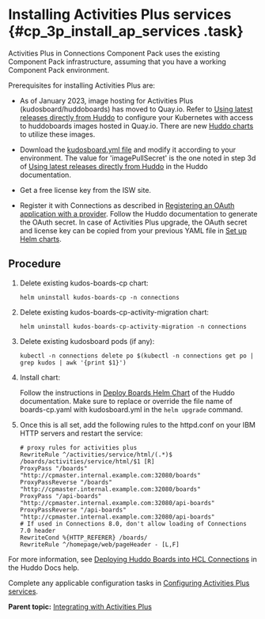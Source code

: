 # Installing Activities Plus services {#cp_3p_install_ap_services .task}

Activities Plus in Connections Component Pack uses the existing Component Pack infrastructure, assuming that you have a working Component Pack environment.

Prerequisites for installing Activities Plus are:

-   As of January 2023, image hosting for Activities Plus (kudosboard/huddoboards) has moved to Quay.io. Refer to [Using latest releases directly from Huddo](https://docs.huddo.com/boards/images/) to configure your Kubernetes with access to huddoboards images hosted in Quay.io. There are new [Huddo charts](https://docs.huddo.com/boards/helm-charts/) to utilize these images.

-   Download the [kudosboard.yml file](https://github.com/HCL-TECH-SOFTWARE/connections-automation/tree/main/roles/hcl/component-pack-harbor/templates/helmvars/kudosboards.yml.j2) and modify it according to your environment. The value for 'imagePullSecret' is the one  noted in step 3d of [Using latest releases directly from Huddo](https://docs.huddo.com/boards/images/) in the Huddo documentation.

-   Get a free license key from the ISW site.

-   Register it with Connections as described in [Registering an OAuth application with a provider](cp_3p_config_ap_oauth.md). Follow the Huddo documentation to generate the OAuth secret. In case of Activities Plus upgrade, the OAuth secret and license key can be copied from your previous YAML file in [Set up Helm charts](cp_install_services_tasks.md#setup_helm).

## Procedure

1.  Delete existing kudos-boards-cp chart:

    ``` {#codeblock_idr_45r_bvb}
    helm uninstall kudos-boards-cp -n connections
    ```

2.  Delete existing kudos-boards-cp-activity-migration chart:

    ``` {#codeblock_o5y_td4_hvb}
    helm uninstall kudos-boards-cp-activity-migration -n connections
    ```

3.  Delete existing kudosboard pods \(if any\):

    ``` {#codeblock_jdr_45r_bvb}
    kubectl -n connections delete po $(kubectl -n connections get po | grep kudos | awk '{print $1}')
    ```

4.  Install chart:

    Follow the instructions in [Deploy Boards Helm Chart](https://docs.huddo.com/boards/cp/#deploy-boards-helm-chart) of the Huddo documentation. Make sure to replace or override the file name of boards-cp.yaml with kudosboard.yml in the `helm upgrade` command.

5.  Once this is all set, add the following rules to the httpd.conf on your IBM HTTP servers and restart the service: 

    ``` {#codeblock_sbn_1np_fvb}
    # proxy rules for activities plus 
    RewriteRule ^/activities/service/html/(.*)$ /boards/activities/service/html/$1 [R] 
    ProxyPass "/boards" "http://cpmaster.internal.example.com:32080/boards" 
    ProxyPassReverse "/boards" "http://cpmaster.internal.example.com:32080/boards" 
    ProxyPass "/api-boards" "http://cpmaster.internal.example.com:32080/api-boards" 
    ProxyPassReverse "/api-boards" "http://cpmaster.internal.example.com:32080/api-boards"
    # If used in Connections 8.0, don't allow loading of Connections 7.0 header
    RewriteCond %{HTTP_REFERER} /boards/
    RewriteRule ^/homepage/web/pageHeader - [L,F]
    ```


For more information, see [Deploying Huddo Boards into HCL Connections](https://docs.huddo.com/boards/cp/) in the Huddo Docs help.

Complete any applicable configuration tasks in [Configuring Activities Plus services](cp_3p_config_ap_intro.md).

**Parent topic:** [Integrating with Activities Plus](../install/cp_3p_integrate_intro.md)

